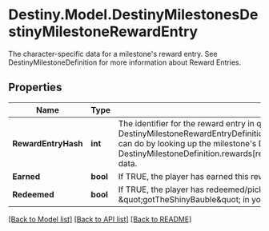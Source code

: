 # Destiny.Model.DestinyMilestonesDestinyMilestoneRewardEntry
The character-specific data for a milestone's reward entry. See DestinyMilestoneDefinition for more information about Reward Entries.

## Properties

Name | Type | Description | Notes
------------ | ------------- | ------------- | -------------
**RewardEntryHash** | **int** | The identifier for the reward entry in question. It is important to look up the related DestinyMilestoneRewardEntryDefinition to get the static details about the reward, which you can do by looking up the milestone&#39;s DestinyMilestoneDefinition and examining the DestinyMilestoneDefinition.rewards[rewardCategoryHash].rewardEntries[rewardEntryHash] data. | [optional] 
**Earned** | **bool** | If TRUE, the player has earned this reward. | [optional] 
**Redeemed** | **bool** | If TRUE, the player has redeemed/picked up/obtained this reward. Feel free to alias this to \&quot;gotTheShinyBauble\&quot; in your own codebase. | [optional] 

[[Back to Model list]](../README.md#documentation-for-models) [[Back to API list]](../README.md#documentation-for-api-endpoints) [[Back to README]](../README.md)

